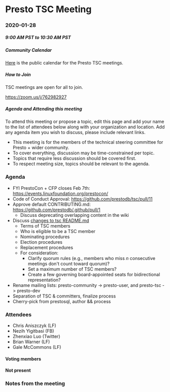 # Presto TSC Meeting

### 2020-01-28
##### 9:00 AM PST to 10:30 AM PST

##### Community Calendar
[Here](https://calendar.google.com/calendar/embed?src=linuxfoundation.org_vrjlva5b0u73ps75fvnv5sasi4%40group.calendar.google.com&ctz=America%2FChicago) is the public calendar for the Presto TSC meetings.

##### How to Join
TSC meetings are open for all to join.

https://zoom.us/j/762982927

##### Agenda and Attending this meeting

To attend this meeting or propose a topic, edit this page and add your name to the list of attendees below along with your organization and location. Add any agenda item you wish to discuss, please include relevant links.

* This meeting is for the members of the technical steering committee for Presto + wider community.
* To cover everything, discussion may be time-constrained per topic.
* Topics that require less discussion should be covered first.
* To respect meeting size, topics should be relevant to the agenda.

### Agenda
- FYI PrestoCon + CFP closes Feb 7th: https://events.linuxfoundation.org/prestocon/
- Code of Conduct Approval: https://github.com/prestodb/tsc/pull/11
- Approve default CONTRIBUTING.md: https://github.com/prestodb/.github/pull/1
  - Discuss deprecating overlapping content in the wiki
- Discuss [changes to tsc README.md](https://github.com/prestodb/tsc/pull/28)
  - Terms of TSC members
  - Who is eligible to be a TSC member
  - Nominating procedures
  - Election procedures
  - Replacement procedures
  - For consideration:
    - Clarify quorum rules (e.g., members who miss _n_ consecutive meetings don't count toward quorum)?
    - Set a maximum number of TSC members?
    - Create a few governing board-appointed seats for bidirectional representation?
- Rename mailing lists: presto-community -> presto-user, and presto-tsc -> presto-dev
- Separation of TSC & committers, finalize process
- Cherry-pick from prestosql, author && process

### Attendees
* Chris Aniszczyk (LF)
* Nezih Yigitbasi (FB)
* Zhenxiao Luo (Twitter)
* Brian Warner (LF)
* Gale McCommons (LF)

#### Voting members

#### Not present

### Notes from the meeting
